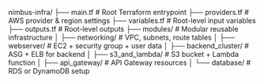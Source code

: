 nimbus-infra/
├── main.tf                   # Root Terraform entrypoint
├── providers.tf              # AWS provider & region settings
├── variables.tf              # Root-level input variables
├── outputs.tf                # Root-level outputs
├── modules/                  # Modular reusable infrastructure
│   ├── networking/           # VPC, subnets, route tables
│   ├── webserver/            # EC2 + security group + user data
│   ├── backend_cluster/      # ASG + ELB for backend
│   ├── s3_and_lambda/        # S3 bucket + Lambda function
│   ├── api_gateway/          # API Gateway resources
│   └── database/             # RDS or DynamoDB setup